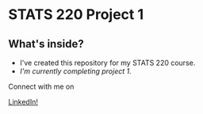 <h1>STATS 220 Project 1</h1>

<h2><b>What's inside?</b></h2>
<ul>
   <li>I've created this repository for my STATS 220 course.</li>
   <li><i>I'm currently completing project 1.</i></li>
</ul>

<p>Connect with me on</p> <a href="[URL](https://www.linkedin.com/in/orpita-khan-4b78331b0/)https://www.linkedin.com/in/orpita-khan-4b78331b0/">LinkedIn!</a> 

